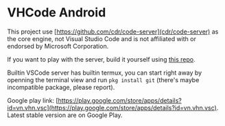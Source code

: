 VHCode Android
=================

This project use [https://github.com/cdr/code-server](cdr/code-server) as the core engine, not Visual Studio Code and is not affiliated with or endorsed by Microsoft Corporation.

If you want to play with the server, build it yourself using [this repo](https://github.com/vhqtvn/vscode-android-server).

Builtin VSCode server has builtin termux, you can start right away by openning the terminal view and run `pkg install git` (there's maybe incompatible package, please report).

Google play link: [https://play.google.com/store/apps/details?id=vn.vhn.vsc](https://play.google.com/store/apps/details?id=vn.vhn.vsc). Latest stable version are on Google Play.

